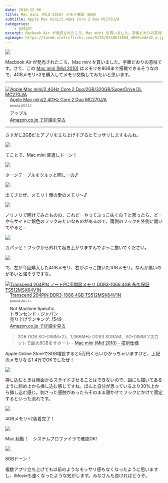 ```yaml
---
date: 2010-12-06
title: Mac mini (Mid 2010) メモリ増設（8GB）
subtitle: Apple Mac mini/2.4GHz Core 2 Duo MC270J/A
categories: 
    - gadget
excerpt: Macbook Air が発売されたころ、Mac mini を買いました。字面どおりの意味です(Airも買いましたが)。
ogimage: https://farm6.staticflickr.com/5170/5230613004_d059ceded2_o.jpg
---
```


![](https://farm6.staticflickr.com/5170/5230613004_d059ceded2_o.jpg)

Macbook Air が発売されたころ、Mac mini を買いました。字面どおりの意味です。さて、この [Mac mini (Mid 2010)](http://support.apple.com/kb/SP585?viewlocale=ja_JP) はメモリを8GBまで搭載できるそうなので、4GBメモリ×2を購入してメモリ交換してみたいと思います。

***

<div class="azlink-box"><div class="azlink-image" style="float:left"><a href="http://www.amazon.co.jp/exec/obidos/ASIN/B003S9VOH8/warikiru-22/" name="azlinklink" target="_blank"><img src="http://ecx.images-amazon.com/images/I/31pU62j3lSL._SL160_.jpg" alt="Apple Mac mini/2.4GHz Core 2 Duo/2GB/320GB/SuperDrive DL MC270J/A" style="border:none" /></a></div><div class="azlink-info" style="float:left;margin-left:15px;line-height:120%"><div class="azlink-name" style="margin-bottom:10px;line-height:120%"><a href="http://www.amazon.co.jp/exec/obidos/ASIN/B003S9VOH8/warikiru-22/" name="azlinklink" target="_blank">Apple Mac mini/2.4GHz Core 2 Duo MC270J/A</a><div class="azlink-powered-date" style="font-size:7pt;margin-top:5px;font-family:verdana;line-height:120%">posted at 2015.2.5</div></div><div class="azlink-detail">アップル<br /></div><div class="azlink-link" style="margin-top:5px"><a href="http://www.amazon.co.jp/exec/obidos/ASIN/B003S9VOH8/warikiru-22/" target="_blank">Amazon.co.jp で詳細を見る</a></div></div><div class="azlink-footer" style="clear:left"></div></div>

***

さすがに2GBだとアプリを立ち上げすぎるとモッサリしますもんね。

![](https://farm6.staticflickr.com/5206/5230609910_0444c099e3_o.jpg)

てことで、Mac mini 裏返しドーン！

![](https://farm6.staticflickr.com/5201/5230610238_09a03ae776_o.jpg)

ターンテーブルをクルッと回しーの♪

![](https://farm6.staticflickr.com/5124/5230017781_203b739683_o.jpg)

出てきたぜ、メモリ！俺の愛のメモリ〜♪

![](https://farm6.staticflickr.com/5084/5230019339_568715ee52_o.jpg)

ノリノリで開けてみたものの、これどーやってぶっこ抜くの？と思ったら、どーやらサイドに銀色のフックみたいなものがあるので、両側のフックを外側に開いてやると…

![](https://farm6.staticflickr.com/5209/5230611220_41892b0045_o.jpg)

カパッと！フックから外れて起き上がりますんでぶっこ抜いてください。

![](https://farm6.staticflickr.com/5085/5230611598_d05784357f_o.jpg)

で、左が今回購入した4GBメモリ、右がぶっこ抜いた1GBメモリ。なんか黒いのが多いと強そうですな。

<div class="azlink-box"><div class="azlink-image" style="float:left"><a href="http://www.amazon.co.jp/exec/obidos/ASIN/B002R8D9EC/warikiru-22/" name="azlinklink" target="_blank"><img src="http://ecx.images-amazon.com/images/I/51b0A92GtTL._SL160_.jpg" alt="Transcend 204PIN ノートPC用増設メモリ DDR3-1066 4GB 永久保証 TS512MSK64V1N" style="border:none" /></a></div><div class="azlink-info" style="float:left;margin-left:15px;line-height:120%"><div class="azlink-name" style="margin-bottom:10px;line-height:120%"><a href="http://www.amazon.co.jp/exec/obidos/ASIN/B002R8D9EC/warikiru-22/" name="azlinklink" target="_blank">Transcend 204PIN DDR3-1066 4GB TS512MSK64V1N</a><div class="azlink-powered-date" style="font-size:7pt;margin-top:5px;font-family:verdana;line-height:120%">posted at 2015.2.5</div></div><div class="azlink-detail">Not Machine Specific<br />トランセンド・ジャパン<br />売り上げランキング: 1549<br /></div><div class="azlink-link" style="margin-top:5px"><a href="http://www.amazon.co.jp/exec/obidos/ASIN/B002R8D9EC/warikiru-22/" target="_blank">Amazon.co.jp で詳細を見る</a></div></div><div class="azlink-footer" style="clear:left"></div></div>

> 2GB (1GB SO-DIMM×2)、1,066MHz DDR3 SDRAM、SO-DIMM 2スロットで最大8GBをサポート - [Mac mini (Mid 2010) - 技術仕様](http://support.apple.com/kb/SP585?viewlocale=ja_JP)

Apple Online Storeで8GB増設すると5万円くらいかかっちゃいますけど、上記のメモリなら1.4万でOKでしたぜ！

![](https://farm6.staticflickr.com/5008/5230019077_903fe9ece6_o.jpg)

挿し込むときは側面からスライドさせることはできないので、図にも描いてあるように斜め上から挿し込む感じですね。ほんと自分が思っているより30%上から挿し込む感じ。刺さった感触があったらそのまま寝かせてフックにかけて固定するといった流れです。

![](https://farm6.staticflickr.com/5007/5230612494_ea365d3604_o.jpg) 

4GBメモリ×2装着完了！

![](http://t32k.me/static/blog/2010/12/memory.png)

Mac 起動！　システムプロファイラで確認OK!

![](http://t32k.me/static/blog/2010/12/mac.png)

8GBドーン！

複数アプリ立ち上げても以前のようなモッサリ感もなくなったように思いますし、iMovieも速くなったような気がします。みなさんも良ければどうぞ。
